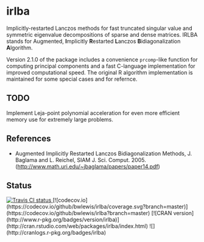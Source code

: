 # irlba

Implicitly-restarted Lanczos methods for fast truncated singular value and
symmetric eigenvalue decompositions of sparse and dense matrices.  IRLBA stands
for Augmented, <b>I</b>mplicitly <b>R</b>estarted <b>L</b>anczos
<b>B</b>idiagonalization <b>A</b>lgorithm.

Version 2.1.0 of the package includes a convenience `prcomp`-like function for
computing principal components and a fast C-language implementation for
improved computational speed. The original R algorithm implementation is
maintained for some special cases and for refernce.

## TODO

Implement Leja-point polynomial acceleration for even more efficient memory use
for extremely large problems.

## References

* Augmented Implicitly Restarted Lanczos Bidiagonalization Methods, J. Baglama and L. Reichel, SIAM J. Sci. Comput. 2005. (http://www.math.uri.edu/~jbaglama/papers/paper14.pdf)


## Status
<a href="https://travis-ci.org/bwlewis/irlba">
<img src="https://travis-ci.org/bwlewis/irlba.svg?branch=master" alt="Travis CI status"></img>
</a>
[![codecov.io](https://codecov.io/github/bwlewis/irlba/coverage.svg?branch=master)](https://codecov.io/github/bwlewis/irlba?branch=master)
[![CRAN version](http://www.r-pkg.org/badges/version/irlba)](http://cran.rstudio.com/web/packages/irlba/index.html)
![](http://cranlogs.r-pkg.org/badges/irlba)
